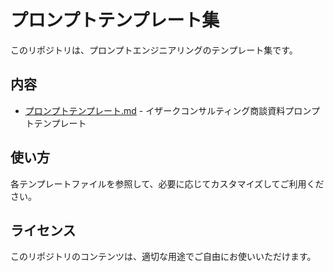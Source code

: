 # プロンプトテンプレート集

このリポジトリは、プロンプトエンジニアリングのテンプレート集です。

## 内容

- [プロンプトテンプレート.md](./プロンプトテンプレート.md) - イザークコンサルティング商談資料プロンプトテンプレート

## 使い方

各テンプレートファイルを参照して、必要に応じてカスタマイズしてご利用ください。

## ライセンス

このリポジトリのコンテンツは、適切な用途でご自由にお使いいただけます。

